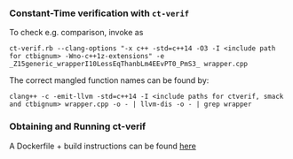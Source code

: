 ### Constant-Time verification with `ct-verif`

To check e.g. comparison, invoke as
```
ct-verif.rb --clang-options "-x c++ -std=c++14 -O3 -I <include path for ctbignum> -Wno-c++1z-extensions" -e _Z15generic_wrapperI10LessEqThanbLm4EEvPT0_PmS3_ wrapper.cpp
```

The correct mangled function names can be found by:
```
clang++ -c -emit-llvm -std=c++14 -I <include paths for ctverif, smack and ctbignum> wrapper.cpp -o - | llvm-dis -o - | grep wrapper
```

### Obtaining and Running ct-verif
A Dockerfile + build instructions can be found [here](https://github.com/niekbouman/verifying-constant-time/tree/cplusplus)
